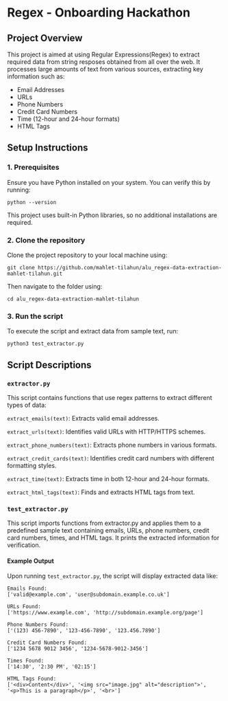 # **Regex - Onboarding Hackathon** 
## Project Overview
This project is aimed at using Regular Expressions(Regex) to extract required data from string resposes obtained from all over the web. It processes large amounts of text from various sources, extracting key information such as:  
- Email Addresses 
- URLs  
- Phone Numbers
- Credit Card Numbers 
- Time (12-hour and 24-hour formats) 
- HTML Tags 

## Setup Instructions
### 1. Prerequisites
Ensure you have Python installed on your system. You can verify this by running:

`python --version`

This project uses built-in Python libraries, so no additional installations are required.
### 2. Clone the repository

Clone the project repository to your local machine using:

`git clone https://github.com/mahlet-tilahun/alu_regex-data-extraction-mahlet-tilahun.git` 

Then navigate to the folder using:

`cd alu_regex-data-extraction-mahlet-tilahun`

### 3. Run the script

To execute the script and extract data from sample text, run:

`python3 test_extractor.py`

## Script Descriptions
### `extractor.py`

This script contains functions that use regex patterns to extract different types of data:

`extract_emails(text)`: Extracts valid email addresses.

`extract_urls(text)`: Identifies valid URLs with HTTP/HTTPS schemes.

`extract_phone_numbers(text)`: Extracts phone numbers in various formats.

`extract_credit_cards(text)`: Identifies credit card numbers with different formatting styles.

`extract_time(text)`: Extracts time in both 12-hour and 24-hour formats.

`extract_html_tags(text)`: Finds and extracts HTML tags from text.

### `test_extractor.py`

This script imports functions from extractor.py and applies them to a predefined sample text containing emails, URLs, phone numbers, credit card numbers, times, and HTML tags. It prints the extracted information for verification.

#### Example Output
Upon running `test_extractor.py`, the script will display extracted data like:

```
Emails Found:
['valid@example.com', 'user@subdomain.example.co.uk']

URLs Found:
['https://www.example.com', 'http://subdomain.example.org/page']

Phone Numbers Found:
['(123) 456-7890', '123-456-7890', '123.456.7890']

Credit Card Numbers Found:
['1234 5678 9012 3456', '1234-5678-9012-3456']

Times Found:
['14:30', '2:30 PM', '02:15']

HTML Tags Found:
['<div>Content</div>', '<img src="image.jpg" alt="description">', '<p>This is a paragraph</p>', '<br>']
```
